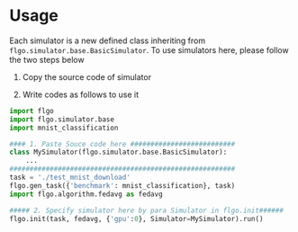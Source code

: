 
# Usage
Each simulator is a new defined class inheriting from ```flgo.simulator.base.BasicSimulator```. To use simulators here, please follow the two steps below

1. Copy the source code of simulator

2. Write codes as follows to use it

```python
import flgo
import flgo.simulator.base
import mnist_classification

#### 1. Paste Souce code here ##########################
class MySimulator(flgo.simulator.base.BasicSimulator):
    ...
########################################################
task = './test_mnist_download'
flgo.gen_task({'benchmark': mnist_classification}, task)
import flgo.algorithm.fedavg as fedavg

##### 2. Specify simulator here by para Simulator in flgo.init######
flgo.init(task, fedavg, {'gpu':0}, Simulator=MySimulator).run()
```
